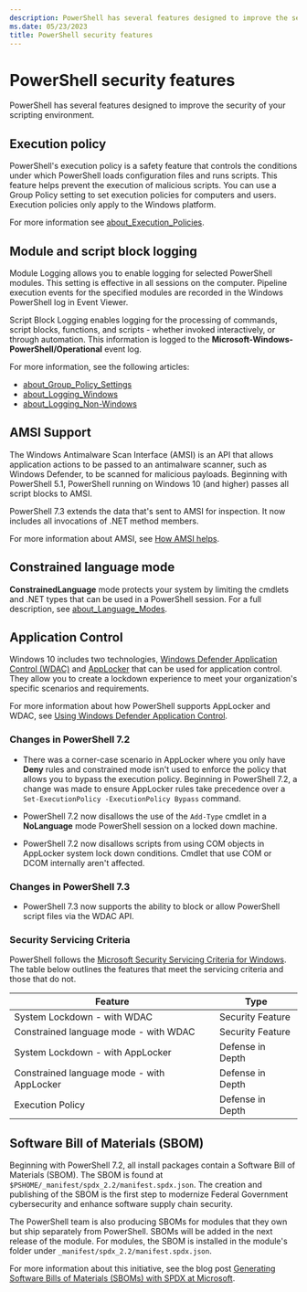 ```yaml
---
description: PowerShell has several features designed to improve the security of your scripting environment.
ms.date: 05/23/2023
title: PowerShell security features
---
```

# PowerShell security features

PowerShell has several features designed to improve the security of your scripting environment.

## Execution policy

PowerShell's execution policy is a safety feature that controls the conditions under which
PowerShell loads configuration files and runs scripts. This feature helps prevent the execution of
malicious scripts. You can use a Group Policy setting to set execution policies for computers and
users. Execution policies only apply to the Windows platform.

For more information see [about_Execution_Policies][02].

## Module and script block logging

Module Logging allows you to enable logging for selected PowerShell modules. This setting is
effective in all sessions on the computer. Pipeline execution events for the specified modules are
recorded in the Windows PowerShell log in Event Viewer.

Script Block Logging enables logging for the processing of commands, script blocks, functions, and
scripts - whether invoked interactively, or through automation. This information is logged to the
**Microsoft-Windows-PowerShell/Operational** event log.

For more information, see the following articles:

- [about_Group_Policy_Settings][03]
- [about_Logging_Windows][06]
- [about_Logging_Non-Windows][05]

## AMSI Support

The Windows Antimalware Scan Interface (AMSI) is an API that allows application actions to be passed
to an antimalware scanner, such as Windows Defender, to be scanned for malicious payloads. Beginning
with PowerShell 5.1, PowerShell running on Windows 10 (and higher) passes all script blocks to AMSI.

PowerShell 7.3 extends the data that's sent to AMSI for inspection. It now includes all invocations
of .NET method members.

For more information about AMSI, see [How AMSI helps][11].

## Constrained language mode

**ConstrainedLanguage** mode protects your system by limiting the cmdlets and .NET types that can be
used in a PowerShell session. For a full description, see [about_Language_Modes][04].

## Application Control

Windows 10 includes two technologies, [Windows Defender Application Control (WDAC)][10] and
[AppLocker][07] that can be used for application control. They allow you to create a lockdown
experience to meet your organization's specific scenarios and requirements.

For more information about how PowerShell supports AppLocker and WDAC, see
[Using Windows Defender Application Control][01].

### Changes in PowerShell 7.2

- There was a corner-case scenario in AppLocker where you only have **Deny** rules and constrained
  mode isn't used to enforce the policy that allows you to bypass the execution policy. Beginning in
  PowerShell 7.2, a change was made to ensure AppLocker rules take precedence over a
  `Set-ExecutionPolicy -ExecutionPolicy Bypass` command.

- PowerShell 7.2 now disallows the use of the `Add-Type` cmdlet in a **NoLanguage** mode PowerShell
  session on a locked down machine.

- PowerShell 7.2 now disallows scripts from using COM objects in AppLocker system lock down
  conditions. Cmdlet that use COM or DCOM internally aren't affected.

### Changes in PowerShell 7.3

- PowerShell 7.3 now supports the ability to block or allow PowerShell script files via the WDAC API.

### Security Servicing Criteria

PowerShell follows the [Microsoft Security Servicing Criteria for Windows][13]. The table below
outlines the features that meet the servicing criteria and those that do not.

|                  Feature                   |       Type       |
| ------------------------------------------ | ---------------- |
| System Lockdown - with WDAC                | Security Feature |
| Constrained language mode - with WDAC      | Security Feature |
| System Lockdown - with AppLocker           | Defense in Depth |
| Constrained language mode - with AppLocker | Defense in Depth |
| Execution Policy                           | Defense in Depth |

## Software Bill of Materials (SBOM)

Beginning with PowerShell 7.2, all install packages contain a Software Bill of Materials (SBOM). The
SBOM is found at `$PSHOME/_manifest/spdx_2.2/manifest.spdx.json`. The creation and publishing of the
SBOM is the first step to modernize Federal Government cybersecurity and enhance software supply
chain security.

The PowerShell team is also producing SBOMs for modules that they own but ship separately from
PowerShell. SBOMs will be added in the next release of the module. For modules, the SBOM is
installed in the module's folder under `_manifest/spdx_2.2/manifest.spdx.json`.

For more information about this initiative, see the blog post
[Generating Software Bills of Materials (SBOMs) with SPDX at Microsoft][12].

<!-- link references -->
[01]: ./application-control.md
[02]: /powershell/module/microsoft.powershell.core/about/about_execution_policies
[03]: /powershell/module/microsoft.powershell.core/about/about_group_policy_settings#turn-on-module-logging
[04]: /powershell/module/microsoft.powershell.core/about/about_language_modes
[05]: /powershell/module/microsoft.powershell.core/about/about_logging_non-windows
[06]: /powershell/module/microsoft.powershell.core/about/about_logging_windows
[07]: /windows/security/threat-protection/windows-defender-application-control/applocker/what-is-applocker
[10]: /windows/security/threat-protection/windows-defender-application-control/windows-defender-application-control
[11]: /windows/win32/amsi/how-amsi-helps
[12]: https://devblogs.microsoft.com/engineering-at-microsoft/generating-software-bills-of-materials-sboms-with-spdx-at-microsoft/
[13]: https://www.microsoft.com/msrc/windows-security-servicing-criteria
